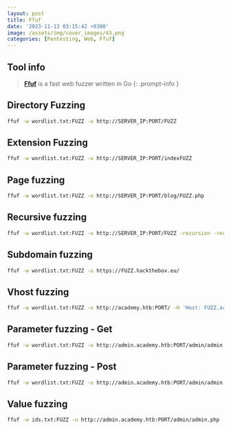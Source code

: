 ```yaml
---
layout: post
title: Ffuf
date: '2023-11-13 03:15:42 +0300'
image: /assets/img/cover_images/43.png
categories: [Pentesting, Web, Ffuf]
---
```


## Tool info
> **[Ffuf](https://github.com/ffuf/ffuf)** is a fast web fuzzer written in Go 
{: .prompt-info }

## Directory Fuzzing
```bash
ffuf -w wordlist.txt:FUZZ -u http://SERVER_IP:PORT/FUZZ
```

## Extension Fuzzing
```bash
ffuf -w wordlist.txt:FUZZ -u http://SERVER_IP:PORT/indexFUZZ
```

## Page fuzzing
```bash
ffuf -w wordlist.txt:FUZZ -u http://SERVER_IP:PORT/blog/FUZZ.php
```

## Recursive fuzzing
```bash
ffuf -w wordlist.txt:FUZZ -u http://SERVER_IP:PORT/FUZZ -recursion -recursion-depth 1 -e .php -v
```

## Subdomain fuzzing
```bash
ffuf -w wordlist.txt:FUZZ -u https://FUZZ.hackthebox.eu/
```

## Vhost fuzzing
```bash
ffuf -w wordlist.txt:FUZZ -u http://academy.htb:PORT/ -H 'Host: FUZZ.academy.htb' -fs xxx
```

## Parameter fuzzing - Get
```bash
ffuf -w wordlist.txt:FUZZ -u http://admin.academy.htb:PORT/admin/admin.php?FUZZ=key -fs xxx
```

## Parameter fuzzing - Post
```bash
ffuf -w wordlist.txt:FUZZ -u http://admin.academy.htb:PORT/admin/admin.php -X POST -d 'FUZZ=key' -H 'Content-Type: application/x-www-form-urlencoded' -fs xxx
```

## Value fuzzing
```bash
ffuf -w ids.txt:FUZZ -u http://admin.academy.htb:PORT/admin/admin.php -X POST -d 'id=FUZZ' -H 'Content-Type: application/x-www-form-urlencoded' -fs xxx
```